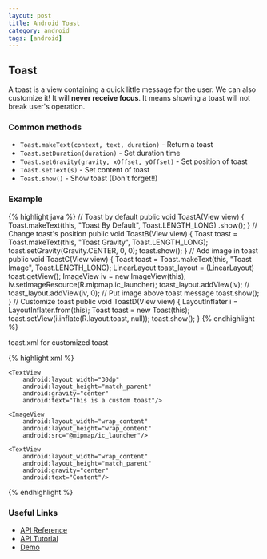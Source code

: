 ```yaml
---
layout: post
title: Android Toast
category: android
tags: [android]
---
```


## Toast

A toast is a view containing a quick little message for the user. We can also customize it! It will **never receive focus**. It means showing a toast will not break user's operation.

### Common methods

* `Toast.makeText(context, text, duration)` - Return a toast
* `Toast.setDuration(duration)` - Set duration time  
* `Toast.setGravity(gravity, xOffset, yOffset)` - Set position of toast  
* `Toast.setText(s)` - Set content of toast  
* `Toast.show()` - Show toast (Don't forget!!)  

### Example

{% highlight java %}
// Toast by default
public void ToastA(View view) {
    Toast.makeText(this, "Toast By Default", Toast.LENGTH_LONG)
            .show();
}
// Change toast's position
public void ToastB(View view) {
    Toast toast = Toast.makeText(this, "Toast Gravity", Toast.LENGTH_LONG);
    toast.setGravity(Gravity.CENTER, 0, 0);
    toast.show();
}
// Add image in toast
public void ToastC(View view) {
    Toast toast = Toast.makeText(this, "Toast Image", Toast.LENGTH_LONG);
    LinearLayout toast_layout = (LinearLayout) toast.getView();
    ImageView iv = new ImageView(this);
    iv.setImageResource(R.mipmap.ic_launcher);
    toast_layout.addView(iv);
    // toast_layout.addView(iv, 0); // Put image above toast message
    toast.show();
}
// Customize toast
public void ToastD(View view) {
    LayoutInflater i = LayoutInflater.from(this);
    Toast toast = new Toast(this);
    toast.setView(i.inflate(R.layout.toast, null));
    toast.show();
}
{% endhighlight %}

toast.xml for customized toast

{% highlight xml %}
<?xml version="1.0" encoding="utf-8"?>
<LinearLayout xmlns:android="http://schemas.android.com/apk/res/android"
    android:layout_width="match_parent"
    android:layout_height="match_parent"
    android:orientation="vertical">

    <TextView
        android:layout_width="30dp"
        android:layout_height="match_parent"
        android:gravity="center"
        android:text="This is a custom toast"/>

    <ImageView
        android:layout_width="wrap_content"
        android:layout_height="wrap_content"
        android:src="@mipmap/ic_launcher"/>

    <TextView
        android:layout_width="wrap_content"
        android:layout_height="match_parent"
        android:gravity="center"
        android:text="Content"/>
</LinearLayout>
{% endhighlight %}

### Useful Links

* [API Reference](https://developer.android.com/reference/android/widget/Toast.html)
* [API Tutorial](http://developer.android.com/guide/topics/ui/notifiers/toasts.html)
* [Demo](https://github.com/DONGChuan/AndroidDemo/tree/master/Toast)
